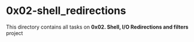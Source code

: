 # 0x02-shell_redirections

This directory contains all tasks on **0x02. Shell, I/O Redirections and filters** project

